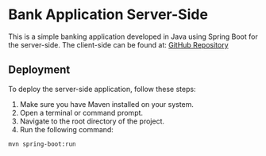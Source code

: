 # Bank Application Server-Side

This is a simple banking application developed in Java using Spring Boot for the server-side.
The client-side can be found at: [GitHub Repository](https://github.com/ahmadshakleya/BankClientApplication)

## Deployment

To deploy the server-side application, follow these steps:

1. Make sure you have Maven installed on your system.
2. Open a terminal or command prompt.
3. Navigate to the root directory of the project.
4. Run the following command:

```bash
mvn spring-boot:run
